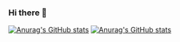 ### Hi there 👋

[![Anurag's GitHub stats](https://github-readme-stats.vercel.app/api?username=khanhmaibui)](https://github.com/anuraghazra/github-readme-stats)
[![Anurag's GitHub stats](https://github-readme-stats.vercel.app/api?username=khanhmaibui)](https://github.com/anuraghazra/github-readme-stats)
<!--
**khanhmaibui/khanhmaibui** is a ✨ _special_ ✨ repository because its `README.md` (this file) appears on your GitHub profile.

Here are some ideas to get you started:

- 🔭 I’m currently working on ...
- 🌱 I’m currently learning ...
- 👯 I’m looking to collaborate on ...
- 🤔 I’m looking for help with ...
- 💬 Ask me about ...
- 📫 How to reach me: ...
- 😄 Pronouns: ...
- ⚡ Fun fact: ...
-->
